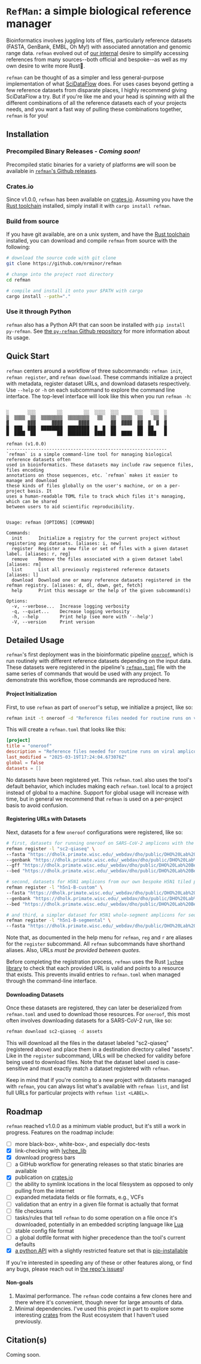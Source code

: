 # `RefMan`: a simple biological reference manager

Bioinformatics involves juggling lots of files, particularly reference datasets (FASTA, GenBank, EMBL, Oh My!) with associated annotation and genomic range data. `refman` evolved out of [our internal](https://dho.pathology.wisc.edu/) desire to simplify accessing references from many sources--both official and bespoke--as well as my own desire to write more Rust🦀.

`refman` can be thought of as a simpler and less general-purpose implementation of what [SciDataFlow](https://github.com/vsbuffalo/scidataflow) does. For uses cases beyond getting a few reference datasets from disparate places, I highly recommend giving SciDataFlow a try. But if you're like me and your head is spinning with all the different combinations of all the reference datasets each of your projects needs, and you want a fast way of pulling these combinations together, `refman` is for you!

## Installation

### Precompiled Binary Releases - _Coming soon!_

Precompiled static binaries for a variety of platforms ~~are~~ will soon be available in [`refman`'s Github releases](https://github.com/nrminor/refman/releases).

### Crates.io

Since v1.0.0, `refman` has been available on [crates.io](https://crates.io/crates/refman). Assuming you have the [Rust toolchain](https://www.rust-lang.org/tools/install) installed, simply install it with `cargo install refman`.

### Build from source

If you have git available, are on a unix system, and have the [Rust toolchain](https://www.rust-lang.org/tools/install) installed, you can download and compile `refman` from source with the following:

```bash
# download the source code with git clone
git clone https://github.com/nrminor/refman

# change into the project root directory
cd refman

# compile and install it onto your $PATH with cargo
cargo install --path="."
```

### Use it through Python

`refman` also has a Python API that can soon be installed with `pip install py-refman`. See [the `py-refman` Github repository](https://github.com/nrminor/py-refman) for more information about its usage.

## Quick Start

`refman` centers around a workflow of three subcommands: `refman init`, `refman register`, and `refman download`. These commands initialize a project with metadata, register dataset URLs, and download datasets respectively. Use `--help` or `-h` on each subcommand to explore the command line interface. The top-level interface will look like this when you run `refman -h`:

```

░       ░░░        ░░        ░░  ░░░░  ░░░      ░░░   ░░░  ░
▒  ▒▒▒▒  ▒▒  ▒▒▒▒▒▒▒▒  ▒▒▒▒▒▒▒▒   ▒▒   ▒▒  ▒▒▒▒  ▒▒    ▒▒  ▒
▓       ▓▓▓      ▓▓▓▓      ▓▓▓▓        ▓▓  ▓▓▓▓  ▓▓  ▓  ▓  ▓
█  ███  ███  ████████  ████████  █  █  ██        ██  ██    █
█  ████  ██        ██  ████████  ████  ██  ████  ██  ███   █

refman (v1.0.0)
------------------------------------------------------------
`refman` is a simple command-line tool for managing biological reference datasets often
used in bioinformatics. These datasets may include raw sequence files, files encoding
annotations on those sequences, etc. `refman` makes it easier to manage and download
these kinds of files globally on the user's machine, or on a per-project basis. It
uses a human-readable TOML file to track which files it's managing, which can be shared
between users to aid scientific reproducibility.


Usage: refman [OPTIONS] [COMMAND]

Commands:
  init      Initialize a registry for the current project without registering any datasets. [aliases: i, new]
  register  Register a new file or set of files with a given dataset label. [aliases: r, reg]
  remove    Remove the files associated with a given dataset label [aliases: rm]
  list      List all previously registered reference datasets [aliases: l]
  download  Download one or many reference datasets registered in the refman registry. [aliases: d, dl, down, get, fetch]
  help      Print this message or the help of the given subcommand(s)

Options:
  -v, --verbose...  Increase logging verbosity
  -q, --quiet...    Decrease logging verbosity
  -h, --help        Print help (see more with '--help')
  -V, --version     Print version

```

## Detailed Usage

`refman`'s first deployment was in the bioinformatic pipeline [`oneroof`](https://github.com/nrminor/oneroof), which is run routinely with different reference datasets depending on the input data. These datasets were registered in the pipeline's [`refman.toml`](https://github.com/nrminor/oneroof/blob/main/refman.toml) file with the same series of commands that would be used with any project. To demonstrate this workflow, those commands are reproduced here.

#### Project Initialization

First, to use `refman` as part of `oneroof`'s setup, we initialize a project, like so:

```bash
refman init -t oneroof -d "Reference files needed for routine runs on viral amplicon data from SARS-CoV-2 and H5N1"
```

This will create a `refman.toml` that looks like this:

```toml
[project]
title = "oneroof"
description = "Reference files needed for routine runs on viral amplicon data from SARS-CoV-2 and H5N1"
last_modified = "2025-03-19T17:24:04.673076Z"
global = false
datasets = []
```

No datasets have been registered yet. This `refman.toml` also uses the tool's default behavior, which includes making each `refman.toml` local to a project instead of global to a machine. Support for global usage will increase with time, but in general we recommend that `refman` is used on a per-project basis to avoid confusion.

#### Registering URLs with Datasets

Next, datasets for a few `oneroof` configurations were registered, like so:

```bash
# first, datasets for running oneroof on SARS-CoV-2 amplicons with the QIASeq Direct Enhanced Boosted primer set
refman register -l "sc2-qiaseq" \
--fasta "https://dholk.primate.wisc.edu/_webdav/dho/public/DHO%20Lab%20Bespoke%20Reference%20Dataset%20Registry/Pathogen%20Genomics/%40files/sars-cov-2/MN908947.3.fasta" \
--genbank "https://dholk.primate.wisc.edu/_webdav/dho/public/DHO%20Lab%20Bespoke%20Reference%20Dataset%20Registry/Pathogen%20Genomics/%40files/sars-cov-2/MN908947.3.gbk" \
--gff "https://dholk.primate.wisc.edu/_webdav/dho/public/DHO%20Lab%20Bespoke%20Reference%20Dataset%20Registry/Pathogen%20Genomics/%40files/sars-cov-2/MN908947.3_corrected_orf1.gff" \
--bed "https://dholk.primate.wisc.edu/_webdav/dho/public/DHO%20Lab%20Bespoke%20Reference%20Dataset%20Registry/Pathogen%20Genomics/%40files/sars-cov-2/qiaseq_direct_boosted.bed"

# second, datasets for H5N1 amplicons from our own bespoke H5N1 tiled primer set
refman register -l "h5n1-B-custom" \
--fasta "https://dholk.primate.wisc.edu/_webdav/dho/public/DHO%20Lab%20Bespoke%20Reference%20Dataset%20Registry/Pathogen%20Genomics/%40files/H5N1-B.3.13/custom_reference.fasta?contentDisposition=attachment" \
--genbank "https://dholk.primate.wisc.edu/_webdav/dho/public/DHO%20Lab%20Bespoke%20Reference%20Dataset%20Registry/Pathogen%20Genomics/%40files/H5N1-B.3.13/annotation-custom.gbk?contentDisposition=attachment" \
--bed "https://dholk.primate.wisc.edu/_webdav/dho/public/DHO%20Lab%20Bespoke%20Reference%20Dataset%20Registry/Pathogen%20Genomics/%40files/H5N1-B.3.13/final_truth_no_dashes.bed?contentDisposition=attachment"

# and third, a simpler dataset for H5N1 whole-segment amplicons for sequencing on Oxford Nanopore instruments
refman register -l "h5n1-B-segmental" \
--fasta "https://dholk.primate.wisc.edu/_webdav/dho/public/DHO%20Lab%20Bespoke%20Reference%20Dataset%20Registry/Pathogen%20Genomics/%40files/H5N1-B.3.13/h5_cattle_genome_root_segments.fasta?contentDisposition=attachment"
```

Note that, as documented in the help menu for `refman`, `reg` and `r` are aliases for the `register` subcommand. All `refman` subcommands have shorthand aliases. Also, URLs _must be provided between quotes_.

Before completing the registration process, `refman` uses the Rust [`lychee` library](https://crates.io/crates/lychee-lib) to check that each provided URL is valid and points to a resource that exists. This prevents invalid entries to `refman.toml` when managed through the command-line interface.

#### Downloading Datasets 

Once these datasets are registered, they can later be deserialized from `refman.toml` and used to download those resources. For `oneroof`, this most often involves downloading datasets for a SARS-CoV-2 run, like so:

```bash
refman download sc2-qiaseq -d assets
```

This will download all the files in the dataset labeled "sc2-qiaseq" (registered above) and place them in a destination directory called "assets". Like in the `register` subcommand, URLs will be checked for validity before being used to download files. Note that the dataset label used is case-sensitive and must exactly match a dataset registered with `refman`.

Keep in mind that if you're coming to a new project with datasets managed with `refman`, you can always list what's available with `refman list`, and list full URLs for particular projects with `refman list <LABEL>`.

## Roadmap

`refman` reached v1.0.0 as a minimum viable product, but it's still a work in progress. Features on the roadmap include:

- [ ] more black-box-, white-box-, and especially doc-tests
- [x] link-checking with [lychee_lib](https://docs.rs/lychee-lib/latest/lychee_lib/)
- [x] download progress bars
- [ ] a GitHub workflow for generating releases so that static binaries are available
- [x] publication on [crates.io](https://crates.io/)
- [ ] the ability to symlink locations in the local filesystem as opposed to only pulling from the internet
- [ ] expanded metadata fields or file formats, e.g., VCFs
- [ ] validation that an entry in a given file format is actually that format
- [ ] file checksums
- [ ] tasks/rules that tell `refman` to do some operation on a file once it's downloaded, potentially in an embedded scripting language like [Lua](https://www.lua.org/)
- [ ] stable config file format
- [ ] a global dotfile format with higher precedence than the tool's current defaults
- [x] [a python API](https://github.com/nrminor/py-refman) with a slightly restricted feature set that is [pip-installable]()

If you're interested in speeding any of these or other features along, or find any bugs, please reach out in [the repo's issues](https://github.com/nrminor/refman/issues)!

#### Non-goals

1. Maximal performance. The `refman` code contains a few clones here and there where it's convenient, though never for large amounts of data.
2. Minimal dependencies. I've used this project in part to explore some interesting [crates](https://crates.io/) from the Rust ecosystem that I haven't used previously.

## Citation(s)

Coming soon.

